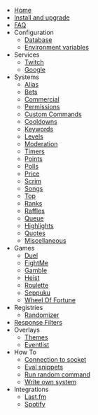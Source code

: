 * [Home](_master/)
* [Install and upgrade](_master/install-and-upgrade.md)
* [FAQ](_master/faq.md)
* Configuration
  * [Database](_master/configuration/database.md)
  * [Environment variables](_master/configuration/env.md)
* Services
  * [Twitch](_master/services/twitch.md)
  * [Google](_master/services/google.md)
* Systems
  * [Alias](_master/systems/alias.md)
  * [Bets](_master/systems/bets.md)
  * [Commercial](_master/systems/commercial.md)
  * [Permissions](_master/systems/permissions.md)
  * [Custom Commands](_master/systems/custom-commands.md)
  * [Cooldowns](_master/systems/cooldowns.md)
  * [Keywords](_master/systems/keywords.md)
  * [Levels](_master/systems/levels.md)
  * [Moderation](_master/systems/moderation.md)
  * [Timers](_master/systems/timers.md)
  * [Points](_master/systems/points.md)
  * [Polls](_master/systems/polls.md)
  * [Price](_master/systems/price.md)
  * [Scrim](_master/systems/scrim.md)
  * [Songs](_master/systems/songs.md)
  * [Top](_master/systems/top.md)
  * [Ranks](_master/systems/ranks.md)
  * [Raffles](_master/systems/raffles.md)
  * [Queue](_master/systems/queue.md)
  * [Highlights](_master/systems/highlights.md)
  * [Quotes](_master/systems/quotes.md)
  * [Miscellaneous](_master/systems/miscellaneous.md)
* Games
  * [Duel](_master/games/duel.md)
  * [FightMe](_master/games/fightme.md)
  * [Gamble](_master/games/gamble.md)
  * [Heist](_master/games/heist.md)
  * [Roulette](_master/games/roulette.md)
  * [Seppuku](_master/games/seppuku.md)
  * [Wheel Of Fortune](_master/games/wheelOfFortune.md)
* Registries
  * [Randomizer](/registries/randomizer.md)
* [Response Filters](_master/filters/all.md)
* Overlays
  * [Themes](_master/overlays/themes.md)
  * [Eventlist](_master/overlays/eventlist.md)
* How To
  * [Connection to socket](_master/howto/connection-to-socket.md)
  * [Eval snippets](_master/howto/eval.md)
  * [Run random command](_master/howto/run-random-command.md)
  * [Write own system](_master/howto/write-own-system.md)
* Integrations
  * [Last.fm](_master/integrations/lastfm.md)
  * [Spotify](_master/integrations/spotify.md)
